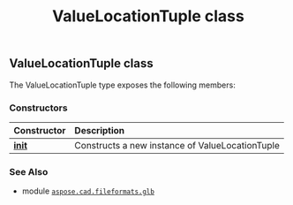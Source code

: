 ﻿---
title: ValueLocationTuple class
second_title: Aspose.CAD for Python via .NET API References
description: 
type: docs
weight: 340
url: /python-net/aspose.cad.fileformats.glb/valuelocationtuple/
is_root: false
---

## ValueLocationTuple class



The ValueLocationTuple type exposes the following members:

### Constructors
| Constructor | Description |
| :- | :- |
| [__init__](/cad/python-net/aspose.cad.fileformats.glb/valuelocationtuple/__init__/#) | Constructs a new instance of ValueLocationTuple |



### See Also
* module [`aspose.cad.fileformats.glb`](..)
